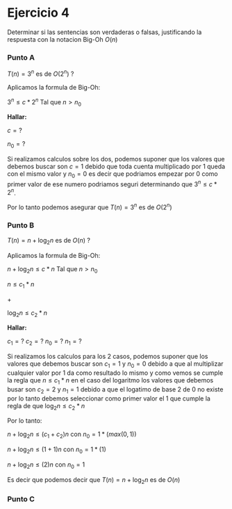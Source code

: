 # Ejercicio 4

Determinar si las sentencias son verdaderas o falsas, justificando la respuesta con la notacion Big-Oh $O(n)$

### Punto A

$T(n) = 3^n$ es de $O(2^n)$ ?

Aplicamos la formula de Big-Oh:

$3^n \leq c*2^n$ Tal que $n \gt n_0$

**Hallar:**

$c = ?$

$n_0 = ?$

Si realizamos calculos sobre los dos, podemos suponer que los valores que debemos buscar son $c = 1$ debido que toda cuenta multiplicado por 1 queda con el mismo valor y $n_0=0$ es decir que podriamos empezar por 0 como primer valor de ese numero podriamos seguri determinando que $3^n \leq c*2^n$.

Por lo tanto podemos asegurar que $T(n) = 3^n$ es de $O(2^n)$

### Punto B

$T(n) = n+\log_{2}n$ es de $O(n)$ ?

Aplicamos la formula de Big-Oh:

$n+\log_{2}n \leq c*n$ Tal que $n \gt n_0$

$n \leq c_1*n$

$+$

$\log_{2}n \leq c_2*n$

**Hallar:**

$c_1 = ?$ $c_2 = ?$ $n_0 = ?$ $n_1 = ?$

Si realizamos los calculos para los 2 casos, podemos suponer que los valores que debemos buscar son $c_1 = 1$ y $n_0 = 0$ debido a que al multiplizar cualquier valor por 1 da como resultado lo mismo y como vemos se cumple la regla que $n \leq c_1*n$ en el caso del logaritmo los valores que debemos busar son $c_2 = 2$ y $n_1 = 1$ debido a que el logatimo de base 2 de 0 no existe por lo tanto debemos seleccionar como primer valor el 1 que cumple la regla de que $\log_{2}n \leq c_2*n$

Por lo tanto:

$n + \log_2{n} \leq (c_1+c_2)n$ con $n_0 = 1*(max(0,1))$

$n + \log_2{n} \leq (1+1)n$ con $n_0 = 1*(1)$

$n + \log_2{n} \leq (2)n$ con $n_0 = 1$

Es decir que podemos decir que $T(n) = n+\log_{2}n$ es de $O(n)$

### Punto C